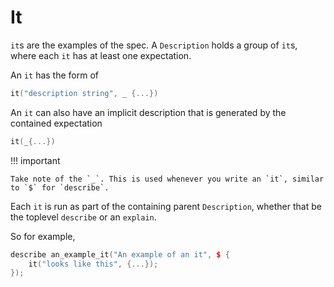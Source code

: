 # It
`it`s are the examples of the spec. A `Description` holds a group of `it`s, where each `it` has at least one expectation.

An `it` has the form of

```c++
it("description string", _ {...})
```

An `it` can also have an implicit description that is generated by the contained expectation

```c++
it(_{...})
```

!!! important

    Take note of the `_`. This is used whenever you write an `it`, similar to `$` for `describe`.


Each `it` is run as part of the containing parent `Description`, whether that be the toplevel
`describe` or an `explain`.

So for example,

```c++
describe an_example_it("An example of an it", $ {
	it("looks like this", {...});
});
```

